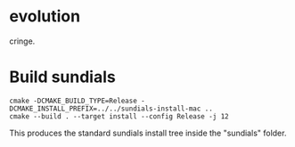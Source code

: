 # evolution
cringe.


# Build sundials 


    cmake -DCMAKE_BUILD_TYPE=Release -DCMAKE_INSTALL_PREFIX=../../sundials-install-mac ..
    cmake --build . --target install --config Release -j 12

This produces the standard sundials install tree inside the "sundials" folder.
